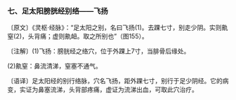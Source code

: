 ### 七、足太阳膀胱经别络——飞扬

〔原文〕《灵枢·经脉》：“足太阳之别，名曰飞扬(1)。去踝七寸，别走少阴。实则鼽窒(2)，头背痛；虚则鼽衄。取之所别也”（图155）。

〔注解〕(1)飞扬：膀胱经之络穴，位于外踝上7寸，当腓骨后缘处。

(2)鼽窒：鼻流清涕，窒塞不通气。

〔语译〕足太阳经的别行络脉，穴名飞扬，距外踝七寸，别行于足少阴经。它的病变，实证为鼻塞流涕，头背部疼痛，虚证为流涕出血，可取此穴治疗。
